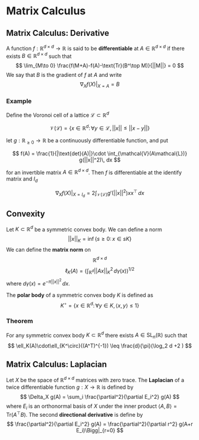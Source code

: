 # Matrix Calculus

## Matrix Calculus: Derivative 

A function $f: \mathbb{R}^{d\times d}\to\mathbb{R}$ is said to be **differentiable** at
$A\in\mathbb{R}^{d\times d}$ if there exists $B\in\mathbb{R}^{d\times d}$ such that 
$$
    \lim_{M\to 0} \frac{f(M+A)-f(A)-\text{Tr}(B^\top M)}{||M||} = 0
$$
We say that $B$ is the gradient of $f$ at $A$ and write 
$$
\nabla_X f(X) |_{X=A} = B
$$


### Example
Define the Voronoi cell of a lattice $\mathcal{L}\subset \mathbb{R}^d$

$$
\mathcal{V}(\mathcal{L})=\{x\in\mathbb{R}^d:\, \forall y\in \mathcal{L},\, ||x||\leq ||x-y||\}
$$ 

let $g: \mathbb{R}_{\geq 0}\to \mathbb{R}$ be a continuously differentiable function, and put

$$
f(A) = \frac{1}{|\text{det}(A)|}\cdot \int_{\mathcal{V}(A\mathcal{L})} g(||x||^2)\, dx
$$

for an invertible matrix $A\in\mathbb{R}^{d\times d}$. Then $f$ is differentiable at the identify matrix and $I_d$

$$
\nabla_X f(X)|_{X=I_d} = 2\int_{\mathcal{V}(\mathcal{L})} g'(||x||^2)xx^\top \,dx
$$

## Convexity

Let $K\subset\mathbb{R}^d$ be a symmetric convex body. We can define a norm 
$$
||x||_K = \inf \{s \geq 0 :\, x\in sK\}
$$
We can define the **matrix norm** on $$\mathbb{R}^{d\times d}$$
$$
\ell_K(A) = \left(\int_{\mathbb{R}^d}||Ax||_K^2\, d\gamma(x)\right)^{1/2}
$$
where $d\gamma(x)=e^{-\pi||x||^2}\,dx$. 

The **polar body** of a symmetric convex body $K$ is defined as 
$$
K^\circ = \{x\in\mathbb{R}^d: \, \forall y\in K,\, \langle x,y\rangle\leq 1\}
$$

### Theorem
For any symmetric convex body $K\subset \mathbb{R}^d$ there exists $A\in \text{SL}_n(\mathbb{R})$ such that 
$$
\ell_K(A)\cdot\ell_{K^\circ}((A^T)^{-1}) \leq \frac{d}{\pi}(\log_2 d +2 ) 
$$

## Matrix Calculus: Laplacian

Let $X$ be the space of $\mathbb{R}^{d\times d}$ matrices with zero trace. The **Laplacian**
of a twice differentiable function $g:X\to\mathbb{R}$ is defined by 
$$
\Delta_X g(A) = \sum_i \frac{\partial^2}{\partial E_i^2} g(A)
$$
where $E_i$ is an orthonormal basis of $X$ under the inner product $\langle A,B\rangle=\text{Tr}(A^\top B)$. The second **directional derivative** is define by 
$$
    \frac{\partial^2}{\partial E_i^2} g(A) = \frac{\partial^2}{\partial r^2} g(A+r E_i)\Bigg|_{r=0}
$$
